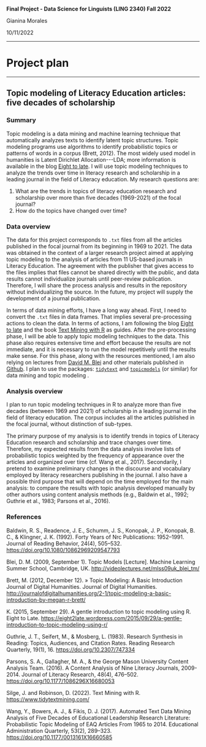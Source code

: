 **Final Project - Data Science for Linguists (LING 2340) Fall 2022**

Gianina Morales

10/11/2022

----------------

# Project plan

----------------

## Topic modeling of Literacy Education articles: five decades of scholarship

### Summary

Topic modeling is a data mining and machine learning technique that automatically analyzes texts to identify latent topic structures. Topic modeling programs use algorithms to identify probabilistic topics or patterns of words in a corpus (Brett, 2012). The most widely used model in humanities is Latent Dirichlet Allocation---LDA; more information is available in the blog [Eight to late](https://eight2late.wordpress.com/2015/09/29/a-gentle-introduction-to-topic-modeling-using-r/). I will use topic modeling techniques to analyze the trends over time in literacy research and scholarship in a leading journal in the field of Literacy education. My research questions are: 

1. What are the trends in topics of literacy education research and scholarship over more than five decades (1969-2021) of the focal journal?
2.  How do the topics have changed over time?

### Data overview

The data for this project corresponds to `.txt` files from all the articles published in the focal journal from its beginning in 1969 to 2021. The data was obtained in the context of a larger research project aimed at applying topic modeling to the analysis of articles from 11 US-based journals in Literacy Education. The agreement with the publisher that gives access to the files implies that files cannot be shared directly with the public, and data results cannot individualize journals until peer-review publication. Therefore, I will share the process analysis and results in the repository without individualizing the source. In the future, my project will supply the development of a journal publication.

In terms of data mining efforts, I have a long way ahead. First, I need to convert the `.txt` files in data frames. That implies several pre-processing actions to clean the data. In terms of actions, I am following the blog [Eight to late](https://eight2late.wordpress.com/2015/09/29/a-gentle-introduction-to-topic-modeling-using-r/) and the book [Text Mining with R](https://www.tidytextmining.com/index.html) as guides. After the pre-processing phase, I will be able to apply topic modeling techniques to the data. This phase also requires extensive time and effort because the results are not immediate, and it is necessary to run the model repetitively until the results make sense. For this phase, along with the resources mentioned, I am also relying on lectures from [David M. Blei](http://videolectures.net/mlss09uk_blei_tm/#c8302) and other materials published in [Github](https://github.com/trinker/topicmodels_learning). I plan to use the packages: [`tidytext`](https://github.com/juliasilge/tidytext) and [`topicmodels`](https://cran.r-project.org/web/packages/topicmodels/topicmodels.pdf) (or similar) for data mining and topic modeling .

### Analysis overview

I plan to run topic modeling techniques in R to analyze more than five decades (between 1969 and 2021) of scholarship in a leading journal in the field of literacy education. The corpus includes all the articles published in the focal journal, without distinction of sub-types.

The primary purpose of my analysis is to identify trends in topics of Literacy Education research and scholarship and trace changes over time. Therefore, my expected results from the data analysis involve lists of probabilistic topics weighted by the frequency of appearance over the articles and organized over time (cf. Wang et al., 2017). Secondarily, I pretend to examine preliminary changes in the discourse and vocabulary employed by literacy researchers publishing in the journal. I also have a possible third purpose that will depend on the time employed for the main analysis: to compare the results with topic analysis developed manually by other authors using content analysis methods (e.g., Baldwin et al., 1992; Guthrie et al., 1983; Parsons et al., 2016).

### References

Baldwin, R. S., Readence, J. E., Schumm, J. S., Konopak, J. P., Konopak, B. C., & Klingner, J. K. (1992). Forty Years of Nrc Publications: 1952–1991. Journal of Reading Behavior, 24(4), 505–532. https://doi.org/10.1080/10862969209547793

Blei, D. M. (2009, September 1). Topic Models [Lecture]. Machine Learning Summer School, Cambridge, UK. http://videolectures.net/mlss09uk_blei_tm/

Brett, M. (2012, December 12). » Topic Modeling: A Basic Introduction Journal of Digital Humanities. Journal of Digital Humanities. http://journalofdigitalhumanities.org/2-1/topic-modeling-a-basic-introduction-by-megan-r-brett/

K. (2015, September 29). A gentle introduction to topic modeling using R. Eight to Late. https://eight2late.wordpress.com/2015/09/29/a-gentle-introduction-to-topic-modeling-using-r/

Guthrie, J. T., Seifert, M., & Mosberg, L. (1983). Research Synthesis in Reading: Topics, Audiences, and Citation Rates. Reading Research Quarterly, 19(1), 16. https://doi.org/10.2307/747334

Parsons, S. A., Gallagher, M. A., & the George Mason University Content Analysis Team. (2016). A Content Analysis of Nine Literacy Journals, 2009-2014. Journal of Literacy Research, 48(4), 476–502. https://doi.org/10.1177/1086296X16680053

Silge, J. and Robinson, D. (2022). Text Mining with R. https://www.tidytextmining.com/

Wang, Y., Bowers, A. J., & Fikis, D. J. (2017). Automated Text Data Mining Analysis of Five Decades of Educational Leadership Research Literature: Probabilistic Topic Modeling of EAQ Articles From 1965 to 2014. Educational Administration Quarterly, 53(2), 289–323. https://doi.org/10.1177/0013161X16660585


